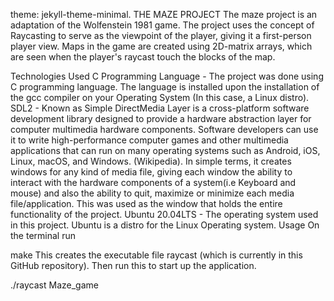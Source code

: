 theme: jekyll-theme-minimal.
THE MAZE PROJECT
The maze project is an adaptation of the Wolfenstein 1981 game. The project uses the concept of Raycasting to serve as the viewpoint of the player, giving it a first-person player view. Maps in the game are created using 2D-matrix arrays, which are seen when the player's raycast touch the blocks of the map.

Technologies Used
C Programming Language - The project was done using C programming language. The language is installed upon the installation of the gcc compiler on your Operating System (In this case, a Linux distro).
SDL2 - Known as Simple DirectMedia Layer is a cross-platform software development library designed to provide a hardware abstraction layer for computer multimedia hardware components. Software developers can use it to write high-performance computer games and other multimedia applications that can run on many operating systems such as Android, iOS, Linux, macOS, and Windows. (Wikipedia). In simple terms, it creates windows for any kind of media file, giving each window the ability to interact with the hardware components of a system(i.e Keyboard and mouse) and also the ability to quit, maximize or minimize each media file/application. This was used as the window that holds the entire functionality of the project.
Ubuntu 20.04LTS - The operating system used in this project. Ubuntu is a distro for the Linux Operating system.
Usage
On the terminal run

make
This creates the executable file raycast (which is currently in this GitHub repository). Then run this to start up the application.

./raycast
Maze_game
